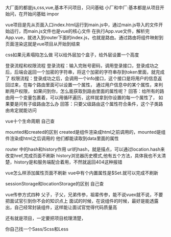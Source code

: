 大厂面的都是js,css,vue,基本不问项目，只问基础
小厂和中厂:基本都是从项目开始问，在开始问基础
impor

vue项目是先从页面入口index.html运行到main.js中，通过main.js导入的文件开始运行，而main.js文件也是vue的核心文件
在执行App.vue文件，解析完App.vue，就进入到router下面的index.js，也就是路由。通过路由将组件映射到页面渲染这就是vue项目从开始到结束

css如果元素塌陷怎么做
可以给外层加个盒子，给外层设置一个高度

登录流程和权限流程
登录流程：输入完账号密码，调用登录接口，登录成功之后，后端会返回一个加密的字符串，将这个加密的字符串存到token里面，就完成了
权限流程：登录成功之后，会调用一个info接口，这个接口是将用户的信息返回过来，在每个路由里面可以设置一个属性，
通过用户信息中的某个属性，来判断用户权限，
如果问到你，怎么能获取到路由里面的属性呢？
回答：给所有的路由用一个变量包裹着，可以用循环遍历，这样就拿到你设置的每一个属性了，
如果要是问有子级路由怎么办
回答：只要父级路由这个属性符合条件，这个子类路由肯定就能访问

vue十个生命周期
自己查

mounted和created的区别
created是组件渲染成html之前调用的，mounted是组件渲染成html之后调用的
他们都能读取到data里面的属性

router 中的hash和history作用
url的hash，就是描点，可以通过location.hash来改变href,完成页面不刷新
history浏览器历史模式,他有五个方法，具体我也不太清楚，history是和服务端配合着用，不然就返回404这种报错

vue怎么样添加属性页面不刷新
vue中有个内置属性是$Set.就可以完成不刷新

sessionStorage和locationStorage的区别
自己查

vue传参方式四种
父子，子父，兄弟传参，祖辈传参，能不说vuex就不说，不要把面试官引到你不会的知识点上
面试的时候，在说组件的时候，最好是能透露出，自己经常封装组件，这样能让面试官觉得代码质量高

还有就是项目，一定要把项目梳理清楚，

你自己找一个Sass/Scss和Less